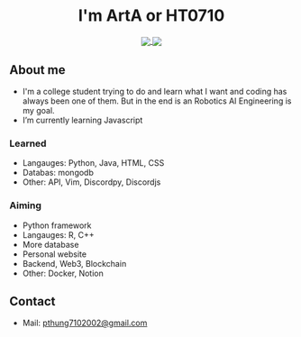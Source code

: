<h1 align="center">I'm ArtA or HT0710</h1>

<p align="center">
<a href="https://github.com/anuraghazra/github-readme-stats">
  <img align="center" src="https://github-readme-stats.vercel.app/api?username=HT0710&show_icons=true&theme=dark"/>

  <img align="center" src="https://github-readme-stats.vercel.app/api/top-langs/?username=HT0710&layout=compact"/>
</a>
</p>

## About me
- I'm a college student trying to do and learn what I want and coding has always been one of them. But in the end is an Robotics AI Engineering is my goal.
- I’m currently learning Javascript

### Learned
- Langauges: Python, Java, HTML, CSS
- Databas: mongodb
- Other: API, Vim, Discordpy, Discordjs

### Aiming
- Python framework
- Langauges: R, C++
- More database
- Personal website
- Backend, Web3, Blockchain
- Other: Docker, Notion

## Contact
- Mail: pthung7102002@gmail.com

